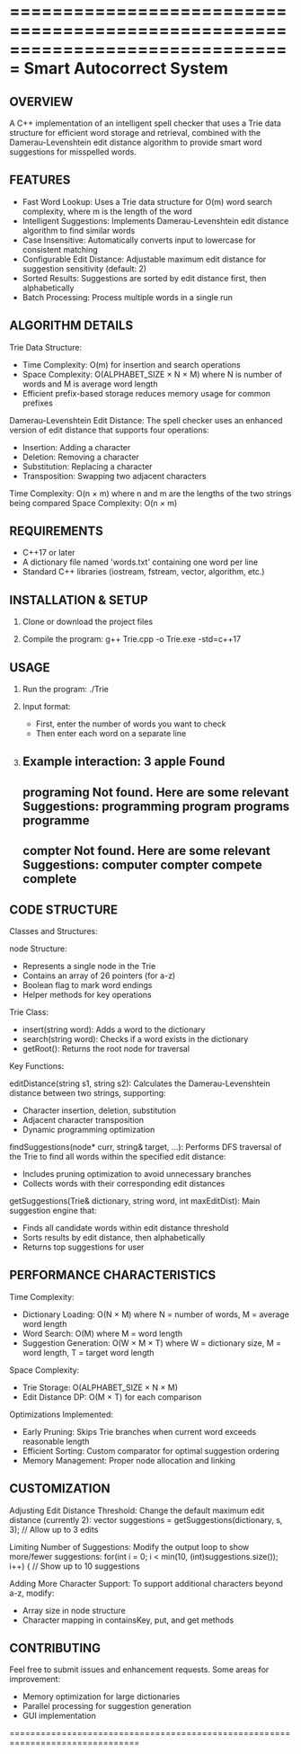 ===============================================================================
                    Smart Autocorrect System
===============================================================================

OVERVIEW
--------
A C++ implementation of an intelligent spell checker that uses a Trie data 
structure for efficient word storage and retrieval, combined with the 
Damerau-Levenshtein edit distance algorithm to provide smart word suggestions 
for misspelled words.

FEATURES
--------
- Fast Word Lookup: Uses a Trie  data structure for O(m) word 
  search complexity, where m is the length of the word
- Intelligent Suggestions: Implements Damerau-Levenshtein edit distance 
  algorithm to find similar words
- Case Insensitive: Automatically converts input to lowercase for consistent 
  matching
- Configurable Edit Distance: Adjustable maximum edit distance for suggestion 
  sensitivity (default: 2)
- Sorted Results: Suggestions are sorted by edit distance first, then 
  alphabetically
- Batch Processing: Process multiple words in a single run

ALGORITHM DETAILS
-----------------

Trie Data Structure:
- Time Complexity: O(m) for insertion and search operations
- Space Complexity: O(ALPHABET_SIZE × N × M) where N is number of words and M 
  is average word length
- Efficient prefix-based storage reduces memory usage for common prefixes

Damerau-Levenshtein Edit Distance:
The spell checker uses an enhanced version of edit distance that supports four 
operations:
- Insertion: Adding a character
- Deletion: Removing a character  
- Substitution: Replacing a character
- Transposition: Swapping two adjacent characters

Time Complexity: O(n × m) where n and m are the lengths of the two strings 
being compared
Space Complexity: O(n × m)

REQUIREMENTS
------------
- C++17 or later
- A dictionary file named 'words.txt' containing one word per line
- Standard C++ libraries (iostream, fstream, vector, algorithm, etc.)


INSTALLATION & SETUP
--------------------

1. Clone or download the project files

2. Compile the program:
   g++ Trie.cpp -o Trie.exe -std=c++17

USAGE
-----

1. Run the program:
   ./Trie

2. Input format:
   - First, enter the number of words you want to check
   - Then enter each word on a separate line

3. Example interaction:
   3
   apple
   Found
   ---------------------------------------------------------------------------
   programing
   Not found.
   Here are some relevant Suggestions: programming program programs programme 
   ---------------------------------------------------------------------------
   compter
   Not found.
   Here are some relevant Suggestions: computer compter compete complete 
   ---------------------------------------------------------------------------

CODE STRUCTURE
--------------

Classes and Structures:

node Structure:
- Represents a single node in the Trie
- Contains an array of 26 pointers (for a-z)
- Boolean flag to mark word endings
- Helper methods for key operations

Trie Class:
- insert(string word): Adds a word to the dictionary
- search(string word): Checks if a word exists in the dictionary
- getRoot(): Returns the root node for traversal

Key Functions:

editDistance(string s1, string s2):
Calculates the Damerau-Levenshtein distance between two strings, supporting:
- Character insertion, deletion, substitution
- Adjacent character transposition
- Dynamic programming optimization

findSuggestions(node* curr, string& target, ...):
Performs DFS traversal of the Trie to find all words within the specified 
edit distance:
- Includes pruning optimization to avoid unnecessary branches
- Collects words with their corresponding edit distances

getSuggestions(Trie& dictionary, string word, int maxEditDist):
Main suggestion engine that:
- Finds all candidate words within edit distance threshold
- Sorts results by edit distance, then alphabetically
- Returns top suggestions for user

PERFORMANCE CHARACTERISTICS
---------------------------

Time Complexity:
- Dictionary Loading: O(N × M) where N = number of words, M = average word 
  length
- Word Search: O(M) where M = word length
- Suggestion Generation: O(W × M × T) where W = dictionary size, M = word 
  length, T = target word length

Space Complexity:
- Trie Storage: O(ALPHABET_SIZE × N × M)
- Edit Distance DP: O(M × T) for each comparison

Optimizations Implemented:
- Early Pruning: Skips Trie branches when current word exceeds reasonable 
  length
- Efficient Sorting: Custom comparator for optimal suggestion ordering
- Memory Management: Proper node allocation and linking

CUSTOMIZATION
-------------

Adjusting Edit Distance Threshold:
Change the default maximum edit distance (currently 2):
vector<string> suggestions = getSuggestions(dictionary, s, 3); // Allow up to 3 edits

Limiting Number of Suggestions:
Modify the output loop to show more/fewer suggestions:
for(int i = 0; i < min(10, (int)suggestions.size()); i++) { // Show up to 10 suggestions

Adding More Character Support:
To support additional characters beyond a-z, modify:
- Array size in node structure
- Character mapping in containsKey, put, and get methods


CONTRIBUTING
------------
Feel free to submit issues and enhancement requests. Some areas for improvement:
- Memory optimization for large dictionaries
- Parallel processing for suggestion generation
- GUI implementation


===============================================================================
